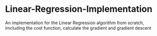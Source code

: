 # Linear-Regression-Implementation
An implementation for the Linear Regression algorithm from scratch, imcluding the cost function, calculate the gradient and gradient descent
